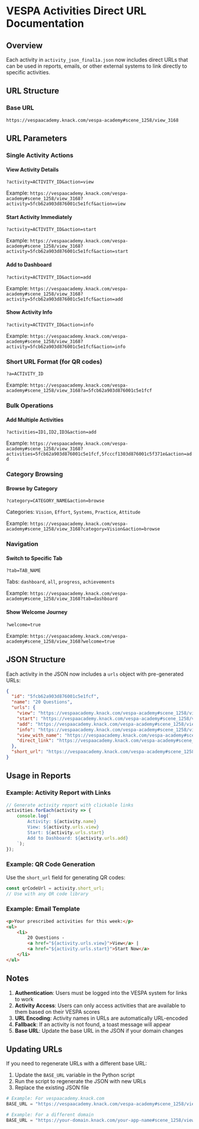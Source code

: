 # VESPA Activities Direct URL Documentation

## Overview
Each activity in `activity_json_final1a.json` now includes direct URLs that can be used in reports, emails, or other external systems to link directly to specific activities.

## URL Structure

### Base URL
```
https://vespaacademy.knack.com/vespa-academy#scene_1258/view_3168
```

## URL Parameters

### Single Activity Actions

#### View Activity Details
```
?activity=ACTIVITY_ID&action=view
```
Example: `https://vespaacademy.knack.com/vespa-academy#scene_1258/view_3168?activity=5fcb62a903d876001c5e1fcf&action=view`

#### Start Activity Immediately
```
?activity=ACTIVITY_ID&action=start
```
Example: `https://vespaacademy.knack.com/vespa-academy#scene_1258/view_3168?activity=5fcb62a903d876001c5e1fcf&action=start`

#### Add to Dashboard
```
?activity=ACTIVITY_ID&action=add
```
Example: `https://vespaacademy.knack.com/vespa-academy#scene_1258/view_3168?activity=5fcb62a903d876001c5e1fcf&action=add`

#### Show Activity Info
```
?activity=ACTIVITY_ID&action=info
```
Example: `https://vespaacademy.knack.com/vespa-academy#scene_1258/view_3168?activity=5fcb62a903d876001c5e1fcf&action=info`

### Short URL Format (for QR codes)
```
?a=ACTIVITY_ID
```
Example: `https://vespaacademy.knack.com/vespa-academy#scene_1258/view_3168?a=5fcb62a903d876001c5e1fcf`

### Bulk Operations

#### Add Multiple Activities
```
?activities=ID1,ID2,ID3&action=add
```
Example: `https://vespaacademy.knack.com/vespa-academy#scene_1258/view_3168?activities=5fcb62a903d876001c5e1fcf,5fcccf1303d876001c5f371e&action=add`

### Category Browsing

#### Browse by Category
```
?category=CATEGORY_NAME&action=browse
```
Categories: `Vision`, `Effort`, `Systems`, `Practice`, `Attitude`

Example: `https://vespaacademy.knack.com/vespa-academy#scene_1258/view_3168?category=Vision&action=browse`

### Navigation

#### Switch to Specific Tab
```
?tab=TAB_NAME
```
Tabs: `dashboard`, `all`, `progress`, `achievements`

Example: `https://vespaacademy.knack.com/vespa-academy#scene_1258/view_3168?tab=dashboard`

#### Show Welcome Journey
```
?welcome=true
```
Example: `https://vespaacademy.knack.com/vespa-academy#scene_1258/view_3168?welcome=true`

## JSON Structure

Each activity in the JSON now includes a `urls` object with pre-generated URLs:

```json
{
  "id": "5fcb62a903d876001c5e1fcf",
  "name": "20 Questions",
  "urls": {
    "view": "https://vespaacademy.knack.com/vespa-academy#scene_1258/view_3168?activity=5fcb62a903d876001c5e1fcf&action=view",
    "start": "https://vespaacademy.knack.com/vespa-academy#scene_1258/view_3168?activity=5fcb62a903d876001c5e1fcf&action=start",
    "add": "https://vespaacademy.knack.com/vespa-academy#scene_1258/view_3168?activity=5fcb62a903d876001c5e1fcf&action=add",
    "info": "https://vespaacademy.knack.com/vespa-academy#scene_1258/view_3168?activity=5fcb62a903d876001c5e1fcf&action=info",
    "view_with_name": "https://vespaacademy.knack.com/vespa-academy#scene_1258/view_3168?activity=5fcb62a903d876001c5e1fcf&name=20%20Questions&action=view",
    "direct_link": "https://vespaacademy.knack.com/vespa-academy#scene_1258/view_3168?a=5fcb62a903d876001c5e1fcf"
  },
  "short_url": "https://vespaacademy.knack.com/vespa-academy#scene_1258/view_3168?a=5fcb62a903d876001c5e1fcf"
}
```

## Usage in Reports

### Example: Activity Report with Links
```javascript
// Generate activity report with clickable links
activities.forEach(activity => {
    console.log(`
        Activity: ${activity.name}
        View: ${activity.urls.view}
        Start: ${activity.urls.start}
        Add to Dashboard: ${activity.urls.add}
    `);
});
```

### Example: QR Code Generation
Use the `short_url` field for generating QR codes:
```javascript
const qrCodeUrl = activity.short_url;
// Use with any QR code library
```

### Example: Email Template
```html
<p>Your prescribed activities for this week:</p>
<ul>
    <li>
        20 Questions - 
        <a href="${activity.urls.view}">View</a> | 
        <a href="${activity.urls.start}">Start Now</a>
    </li>
</ul>
```

## Notes

1. **Authentication**: Users must be logged into the VESPA system for links to work
2. **Activity Access**: Users can only access activities that are available to them based on their VESPA scores
3. **URL Encoding**: Activity names in URLs are automatically URL-encoded
4. **Fallback**: If an activity is not found, a toast message will appear
5. **Base URL**: Update the base URL in the JSON if your domain changes

## Updating URLs

If you need to regenerate URLs with a different base URL:

1. Update the `BASE_URL` variable in the Python script
2. Run the script to regenerate the JSON with new URLs
3. Replace the existing JSON file

```python
# Example: For vespaacademy.knack.com
BASE_URL = "https://vespaacademy.knack.com/vespa-academy#scene_1258/view_3168"

# Example: For a different domain
BASE_URL = "https://your-domain.knack.com/your-app-name#scene_1258/view_3168"
```
